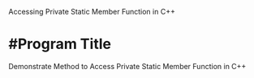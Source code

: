 Accessing Private Static Member Function in C++

#Program Title
==============
Demonstrate Method to Access Private Static Member Function in C++
